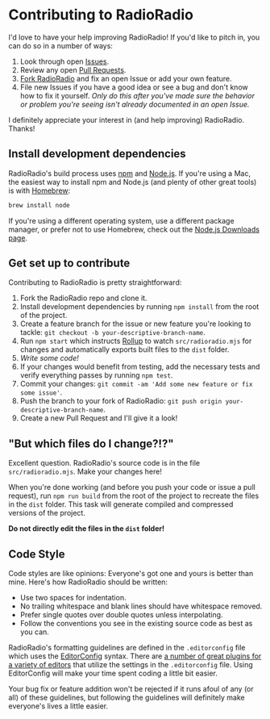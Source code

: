 # Contributing to RadioRadio

I'd love to have your help improving RadioRadio! If you'd like to pitch in, you can do so in a number of ways:

1. Look through open [Issues](https://github.com/jgarber623/RadioRadio/issues).
1. Review any open [Pull Requests](https://github.com/jgarber623/RadioRadio/pulls).
1. [Fork RadioRadio](#get-set-up-to-contribute) and fix an open Issue or add your own feature.
1. File new Issues if you have a good idea or see a bug and don't know how to fix it yourself. _Only do this after you've made sure the behavior or problem you're seeing isn't already documented in an open Issue._

I definitely appreciate your interest in (and help improving) RadioRadio. Thanks!

## Install development dependencies

RadioRadio's build process uses [npm](https://www.npmjs.com) and [Node.js](https://nodejs.org). If you're using a Mac, the easiest way to install npm and Node.js (and plenty of other great tools) is with [Homebrew](https://brew.sh):

```sh
brew install node
```

If you're using a different operating system, use a different package manager, or prefer not to use Homebrew, check out the [Node.js Downloads page](https://nodejs.org/en/download/).

## Get set up to contribute

Contributing to RadioRadio is pretty straightforward:

1. Fork the RadioRadio repo and clone it.
1. Install development dependencies by running `npm install` from the root of the project.
1. Create a feature branch for the issue or new feature you're looking to tackle: `git checkout -b your-descriptive-branch-name`.
1. Run `npm start` which instructs [Rollup](https://rollupjs.org) to watch `src/radioradio.mjs` for changes and automatically exports built files to the `dist` folder.
1. _Write some code!_
1. If your changes would benefit from testing, add the necessary tests and verify everything passes by running `npm test`.
1. Commit your changes: `git commit -am 'Add some new feature or fix some issue'`.
1. Push the branch to your fork of RadioRadio: `git push origin your-descriptive-branch-name`.
1. Create a new Pull Request and I'll give it a look!

## "But which files do I change?!?"

Excellent question. RadioRadio's source code is in the file `src/radioradio.mjs`. Make your changes here!

When you're done working (and before you push your code or issue a pull request), run `npm run build` from the root of the project to recreate the files in the `dist` folder. This task will generate compiled and compressed versions of the project.

**Do not directly edit the files in the `dist` folder!**

## Code Style

Code styles are like opinions: Everyone's got one and yours is better than mine. Here's how RadioRadio should be written:

- Use two spaces for indentation.
- No trailing whitespace and blank lines should have whitespace removed.
- Prefer single quotes over double quotes unless interpolating.
- Follow the conventions you see in the existing source code as best as you can.

RadioRadio's formatting guidelines are defined in the `.editorconfig` file which uses the [EditorConfig](http://editorconfig.org) syntax. There are [a number of great plugins for a variety of editors](http://editorconfig.org/#download) that utilize the settings in the `.editorconfig` file. Using EditorConfig will make your time spent coding a little bit easier.

Your bug fix or feature addition won't be rejected if it runs afoul of any (or all) of these guidelines, but following the guidelines will definitely make everyone's lives a little easier.
